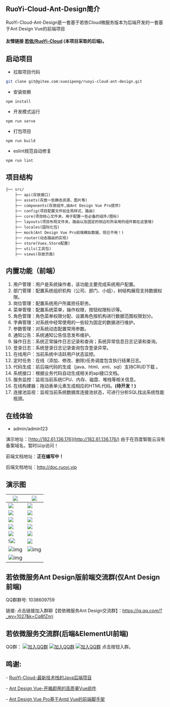 ##  RuoYi-Cloud-Ant-Design简介

RuoYi-Cloud-Ant-Design是一套基于若依Cloud微服务版本为后端开发的一套基于Ant Design Vue的前端项目

#### 友情链接 [若依/RuoYi-Cloud](https://gitee.com/y_project/RuoYi-Cloud) (本项目采取的后端)。

## 启动项目

- 拉取项目代码

```bash
git clone git@gitee.com:xuezipeng/ruoyi-cloud-ant-design.git
```

- 安装依赖

```
npm install
```

- 开发模式运行

```
npm run serve
```

- 打包项目

```
npm run build
```

- eslint规范自动修复

```
npm run lint
```

## 项目结构

```
├── src/
    ├── api(存放接口)
    ├── assets(存放一些静态资源，图片等)
    ├── components(存放组件,由Ant Design Vue Pro提供)
    ├── config(项目配置文件如全局样式、路由)
    ├── core(项目核心文件夹，用于配置一些必备的组件/图标)
    ├── layouts(项目布局文件夹，路由以及固定的侧边栏所采用的组件都在这里哦)
    ├── locales(国际化包)
    ├── mock(Ant Design Vue Pro前端模拟数据，现已不用！)
    ├── router(动态路由的实现)
    ├── store(Vuex.Store配置)
    ├── utils(工具包)
    ├── views(存放页面)
```

## 内置功能（前端）

1. 用户管理：用户是系统操作者，该功能主要完成系统用户配置。
2. 部门管理：配置系统组织机构（公司、部门、小组），树结构展现支持数据权限。
3. 岗位管理：配置系统用户所属担任职务。
4. 菜单管理：配置系统菜单，操作权限，按钮权限标识等。
5. 角色管理：角色菜单权限分配、设置角色按机构进行数据范围权限划分。
6. 字典管理：对系统中经常使用的一些较为固定的数据进行维护。
7. 参数管理：对系统动态配置常用参数。
8. 通知公告：系统通知公告信息发布维护。
9. 操作日志：系统正常操作日志记录和查询；系统异常信息日志记录和查询。
10. 登录日志：系统登录日志记录查询包含登录异常。
11. 在线用户：当前系统中活跃用户状态监控。
12. 定时任务：在线（添加、修改、删除)任务调度包含执行结果日志。
13. 代码生成：前后端代码的生成（java、html、xml、sql）支持CRUD下载 。
14. 系统接口：根据业务代码自动生成相关的api接口文档。
15. 服务监控：监视当前系统CPU、内存、磁盘、堆栈等相关信息。
16. 在线构建器：拖动表单元素生成相应的HTML代码。**(待开发！)**
17. 连接池监视：监视当前系统数据库连接池状态，可进行分析SQL找出系统性能瓶颈。

## 在线体验

- admin/admin123

演示地址：[http://182.61.136.176](http://182.61.136.176/) 由于在百度智能云没有备案域名，暂时以ip访问！

前端文档地址：**正在编写中！**

后端文档地址：http://doc.ruoyi.vip

## 演示图

| ![](https://snkkkait.oss-cn-beijing.aliyuncs.com/picgo/20210101113510.png) | ![](https://snkkkait.oss-cn-beijing.aliyuncs.com/picgo/20210101113541.png) |
| ------------------------------------------------------------ | ------------------------------------------------------------ |
| ![](https://snkkkait.oss-cn-beijing.aliyuncs.com/picgo/20210101113610.png) | ![](https://snkkkait.oss-cn-beijing.aliyuncs.com/picgo/20210101113628.png) |
| ![](https://snkkkait.oss-cn-beijing.aliyuncs.com/picgo/20210101113749.png) | ![](https://snkkkait.oss-cn-beijing.aliyuncs.com/picgo/20210101113826.png) |
| ![](https://snkkkait.oss-cn-beijing.aliyuncs.com/picgo/20210101113857.png) | ![](https://snkkkait.oss-cn-beijing.aliyuncs.com/picgo/20210101113922.png) |
| ![](https://snkkkait.oss-cn-beijing.aliyuncs.com/picgo/20210101113945.png) | ![](https://snkkkait.oss-cn-beijing.aliyuncs.com/picgo/20210101114121.png) |
| ![](https://snkkkait.oss-cn-beijing.aliyuncs.com/picgo/20210101114237.png) | ![](https://snkkkait.oss-cn-beijing.aliyuncs.com/picgo/20210101114256.png) |
| !![](https://snkkkait.oss-cn-beijing.aliyuncs.com/picgo/20210101114540.png) | ![](https://snkkkait.oss-cn-beijing.aliyuncs.com/picgo/20210101114602.png) |
| ![img](https://oscimg.oschina.net/oscnet/up-ece3fd37a3d4bb75a3926e905a3c5629055.png) | ![img](https://oscimg.oschina.net/oscnet/up-92ffb7f3835855cff100fa0f754a6be0d99.png) |
| ![img](https://oscimg.oschina.net/oscnet/up-ff9e3066561574aca73005c5730c6a41f15.png) |                                                              |

## 若依微服务Ant Design版前端交流群(仅Ant Design前端)

QQ群群号:  1038609759

链接: 点击链接加入群聊【若依微服务Ant Design交流群】：https://jq.qq.com/?_wv=1027&k=Cq8fZnrj

## 若依微服务交流群(后端&ElementUI前端)

QQ群： [![加入QQ群](https://img.shields.io/badge/%E5%B7%B2%E6%BB%A1-42799195-blue.svg)](https://jq.qq.com/?_wv=1027&k=yqInfq0S) [![加入QQ群](https://img.shields.io/badge/%E5%B7%B2%E6%BB%A1-170157040-blue.svg)](https://jq.qq.com/?_wv=1027&k=Oy1mb3p8) [![加入QQ群](https://img.shields.io/badge/130643120-blue.svg)](https://jq.qq.com/?_wv=1027&k=rvxkJtXK) 点击按钮入群。



##  鸣谢:

\- [RuoYi-Cloud-最新技术栈的Java后端项目](https://doc.ruoyi.vip/ruoyi-cloud/)

\- [Ant Design Vue-开箱即用的高质量Vue组件](https://www.antdv.com/docs/vue/introduce-cn/)

\- [Ant Design Vue Pro基于Antd Vue的前端脚手架](https://gitee.com/sendya/ant-design-pro-vue)